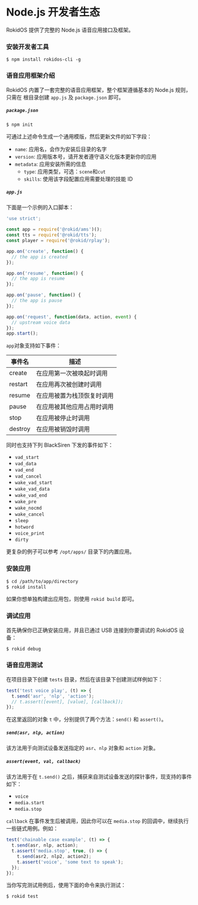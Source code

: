 # Node.js 开发者生态

RokidOS 提供了完整的 Node.js 语音应用接口及框架。

### 安装开发者工具

```shell
$ npm install rokidos-cli -g
```

### 语音应用框架介绍

RokidOS 内置了一套完整的语音应用框架，整个框架遵循基本的 Node.js 规则，只需在
根目录创建 `app.js` 及 `package.json` 即可。

##### `package.json`

```shell
$ npm init
```

可通过上述命令生成一个通用模版，然后更新文件的如下字段：

- `name`: 应用名，会作为安装后目录的名字
- `version`: 应用版本号，请开发者遵守语义化版本更新你的应用
- `metadata`: 应用安装所需的信息
  - `type`: 应用类型，可选：`scene`和`cut`
  - `skills`: 使用该字段配置应用需要处理的技能 ID

##### `app.js`

下面是一个示例的入口脚本：

```js
'use strict';

const app = require('@rokid/ams')();
const tts = require('@rokid/tts');
const player = require('@rokid/rplay');

app.on('create', function() {
  // the app is created
});

app.on('resume', function() {
  // the app is resume
});

app.on('pause', function() {
  // the app is pause
});

app.on('request', function(data, action, event) {
  // upstream voice data
});
app.start();
```

`app`对象支持如下事件：

| 事件名   | 描述                    |
|---------|-------------------------|
| create  | 在应用第一次被唤起时调用   |
| restart | 在应用再次被创建时调用     |
| resume  | 在应用被置为栈顶恢复时调用 |
| pause   | 在应用被其他应用占用时调用 |
| stop    | 在应用被停止时调用        |
| destroy | 在应用被销毁时调用        |

同时也支持下列 BlackSiren 下发的事件如下：

- `vad_start`
- `vad_data`
- `vad_end`
- `vad_cancel`
- `wake_vad_start`
- `wake_vad_data`
- `wake_vad_end`
- `wake_pre`
- `wake_nocmd`
- `wake_cancel`
- `sleep`
- `hotword`
- `voice_print`
- `dirty`

更复杂的例子可以参考 `/opt/apps/` 目录下的内置应用。

### 安装应用

```sh
$ cd /path/to/app/directory
$ rokid install
```

如果你想单独构建出应用包，则使用 `rokid build` 即可。

### 调试应用

首先确保你已正确安装应用，并且已通过 USB 连接到你要调试的 RokidOS 设备：

```sh
$ rokid debug
```

### 语音应用测试

在项目目录下创建 `tests` 目录，然后在该目录下创建测试样例如下：

```js
test('test voice play', (t) => {
  t.send('asr', 'nlp', 'action');
  // t.assert([event], [value], [callback]);
});
```

在这里返回的对象 `t` 中，分别提供了两个方法：`send()` 和 `assert()`。

##### `send(asr, nlp, action)`

该方法用于向测试设备发送指定的 `asr`、`nlp` 对象和 `action` 对象。

##### `assert(event, val, callback)`

该方法用于在 `t.send()` 之后，捕获来自测试设备发送的探针事件，现支持的事件如下：

- `voice`
- `media.start`
- `media.stop`

`callback` 在事件发生后被调用，因此你可以在 `media.stop` 的回调中，继续执行一些链式用例。例如：

```js
test('chainable case example', (t) => {
  t.send(asr, nlp, action);
  t.assert('media.stop', true, () => {
    t.send(asr2, nlp2, action2);
    t.assert('voice', 'some text to speak');
  });
});
```

当你写完测试用例后，使用下面的命令来执行测试：

```sh
$ rokid test
```

